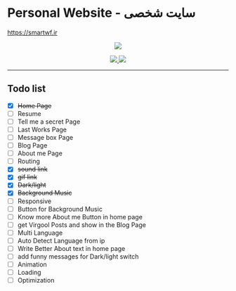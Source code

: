 # Personal Website - سایت شخصی
https://smartwf.ir

<p align="center">
  <img src="https://user-images.githubusercontent.com/29660977/73615354-607c2a00-461c-11ea-9c11-d9777e3c92d6.png">
</p>

<p align="center">
  <a href="http://www.wtfpl.net" target="_blank">
      <img src="https://img.shields.io/badge/licence-WTFPL-e84a5f.svg?longCache=true&style=for-the-badge">
  </a>
  <a href="https://zarinp.al/smartwf" target="_blank">
    <img src="https://img.shields.io/badge/Donate-%E2%99%A5-17b978.svg?longCache=true&style=for-the-badge">
  </a>
</p>

----------

## Todo list

- [x] <del>Home Page</del>
- [ ] Resume
- [ ] Tell me a secret Page
- [ ] Last Works Page
- [ ] Message box Page
- [ ] Blog Page
- [ ] About me Page
- [ ] Routing
- [x] <del>sound link</del>
- [x] <del>gif link</del>
- [x] <del>Dark/light</del>
- [x] <del>Background Music</del>
- [ ] Responsive
- [ ] Button for Background Music
- [ ] Know more About me Button in home page
- [ ] get Virgool Posts and show in the Blog Page
- [ ] Multi Language
- [ ] Auto Detect Language from ip
- [ ] Write Better About text in home page
- [ ] add funny messages for Dark/light switch
- [ ] Animation
- [ ] Loading
- [ ] Optimization
